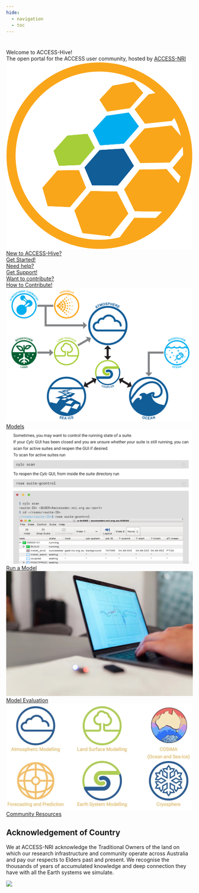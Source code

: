 ```yaml
---
hide:
  - navigation
  - toc
---
```


<h1 class="homepage"></h1>
<div class="introduction">
    <div>
        <div>Welcome to ACCESS-Hive!</div>
        <div>The open portal for the ACCESS user community, hosted by <a href="https://www.access-nri.org.au/" target="_blank">ACCESS-NRI</a></div>
    </div>
    <div>
        <img src="assets/ACCESS_icon_HIVE.png">
    </div>
</div>

<div class="card-container large-text homepage-buttons">
    <a href="getting_started/" class="vertical-card aspect-ratio3to1">
        <div class="bold">New to ACCESS-Hive?</div>
        <div class="highlight-bg bold">Get Started!</div>
    </a>
    <a href="about/user_support/" class="vertical-card aspect-ratio3to1">
        <div class="bold">Need help?</div>
        <div class="highlight-bg bold">Get Support!</div>
    </a>
    <a href="about/how_to_contribute" class="vertical-card aspect-ratio3to1">
        <div class="bold">Want to contribute?</div>
        <div class="highlight-bg bold">How to Contribute!</div>
    </a>
</div>

<div class="card-container homepage-navigation large-text">
    <a href="models" class="vertical-card aspect-ratio1to1">
        <div class="vertical-card-image-container">
            <img class="img-cover" src="assets/ACCESS-MODEL.png" alt="Models">
        </div>
        <div class="vertical-card-text-container highlight-bg bg-color-like-tab bold">Models</div>
    </a>
    <a href="models/run-a-model" class="vertical-card aspect-ratio1to1">
        <div class="vertical-card-image-container">
            <img class="img-cover" src="assets/get_started_example.png" alt="Run a Model">
        </div>
        <div class="vertical-card-text-container highlight-bg bg-color-like-tab bold">Run a Model</div>
    </a>
    <a href="model_evaluation" class="vertical-card aspect-ratio1to1">
        <div class="vertical-card-image-container">
            <img class="img-cover" src="assets/community_medlinks.jpg" alt="Model Evaluation">
        </div>
        <div class="vertical-card-text-container highlight-bg bg-color-like-tab bold">Model Evaluation</div>
    </a>
    <a href="community_resources" class="vertical-card aspect-ratio1to1">
        <div class="vertical-card-image-container">
            <img class="img-cover" src="assets/community_workinggroups.jpg" alt="Community Resources">
        </div>
        <div class="vertical-card-text-container highlight-bg bg-color-like-tab bold">Community Resources</div>
    </a>
</div>

## <span class="center-text">Acknowledgement of Country</span>

We at ACCESS-NRI acknowledge the Traditional Owners of the land on which our research infrastructure and community operate across Australia and pay our respects to Elders past and present. We recognise the thousands of years of accumulated knowledge and deep connection they have with all the Earth systems we simulate.

<img src = "assets/acknowledgement_unsplash_david_clode_Bark_Cairns.png"  class="acknowledgement-img">